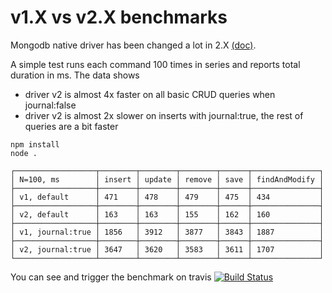 v1.X vs v2.X benchmarks
===

Mongodb native driver has been changed a lot in 2.X [(doc)](https://github.com/mongodb/node-mongodb-native/blob/2.0/docs/content/meta/changes-from-1.0.md).

A simple test runs each command 100 times in series and reports total duration in ms. The data shows
- driver v2 is almost 4x faster on all basic CRUD queries when journal:false 
- driver v2 is almost 2x slower on inserts with journal:true, the rest of queries are a bit faster

```shell
npm install
node .

┌──────────────────┬────────┬────────┬────────┬──────┬───────────────┐
│ N=100, ms        │ insert │ update │ remove │ save │ findAndModify │
├──────────────────┼────────┼────────┼────────┼──────┼───────────────┤
│ v1, default      │ 471    │ 478    │ 479    │ 475  │ 434           │
├──────────────────┼────────┼────────┼────────┼──────┼───────────────┤
│ v2, default      │ 163    │ 163    │ 155    │ 162  │ 160           │
├──────────────────┼────────┼────────┼────────┼──────┼───────────────┤
│ v1, journal:true │ 1856   │ 3912   │ 3877   │ 3843 │ 1887          │
├──────────────────┼────────┼────────┼────────┼──────┼───────────────┤
│ v2, journal:true │ 3647   │ 3620   │ 3583   │ 3611 │ 1707          │
└──────────────────┴────────┴────────┴────────┴──────┴───────────────┘

```

You can see and trigger the benchmark on travis [![Build Status](https://travis-ci.org/bubenshchykov/mongo-driver-benchmarks.png?branch=master)](https://travis-ci.org/bubenshchykov/mongo-driver-benchmarks)